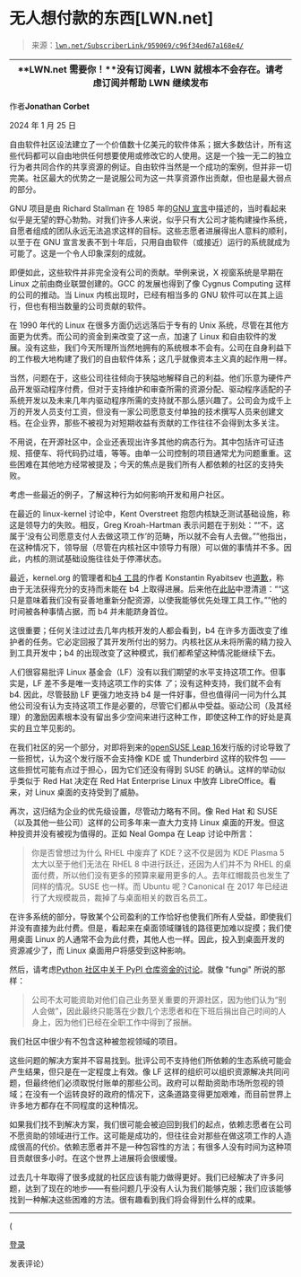 <!--yml

类别：未分类

日期：2024 年 5 月 27 日 15:12:34

-->

# 无人想付款的东西[LWN.net]

> 来源：[`lwn.net/SubscriberLink/959069/c96f34ed67a168e4/`](https://lwn.net/SubscriberLink/959069/c96f34ed67a168e4/)

| **LWN.net 需要你！**没有订阅者，LWN 就根本不会存在。请考虑订阅并帮助 LWN 继续发布 |
| --- |

作者**Jonathan Corbet**

2024 年 1 月 25 日

自由软件社区设法建立了一个价值数十亿美元的软件体系；据大多数估计，所有这些代码都可以自由地供任何想要使用或修改它的人使用。这是一个独一无二的独立行为者共同合作的共享资源的例证。自由软件当然是一个成功的案例，但并非一切完美。社区最大的优势之一是说服公司为这一共享资源作出贡献，但也是最大弱点的部分。

GNU 项目是由 Richard Stallman 在 1985 年的[GNU 宣言](https://www.gnu.org/gnu/manifesto.en.html)中描述的，当时看起来似乎是无望的野心勃勃。对我们许多人来说，似乎只有大公司才能构建操作系统，自愿者组成的团队永远无法追求这样的目标。这些志愿者进展得出人意料的顺利，以至于在 GNU 宣言发表不到十年后，只用自由软件（或接近）运行的系统就成为可能了。这是一个令人印象深刻的成就。

即便如此，这些软件并非完全没有公司的贡献。举例来说，X 视窗系统是早期在 Linux 之前由商业联盟创建的。GCC 的发展也得到了像 Cygnus Computing 这样的公司的推动。当 Linux 内核出现时，已经有相当多的 GNU 软件可以在其上运行，但也有相当数量的公司贡献的软件。

在 1990 年代的 Linux 在很多方面仍远远落后于专有的 Unix 系统，尽管在其他方面更为优秀。而公司的资金到来改变了这一点，加速了 Linux 和自由软件的发展。没有这些，我们今天所理所当然地拥有的系统根本不会有。公司在自身利益下的工作极大地构建了我们的自由软件体系；这几乎就像资本主义真的起作用一样。

当然，问题在于，这些公司往往倾向于狭隘地解释自己的利益。他们乐意为硬件产品开发驱动程序付费，但对于支持维护和审查所需的资源分配、驱动程序适配的子系统开发以及未来几年内驱动程序所需的支持就不那么感兴趣了。公司会为成千上万的开发人员支付工资，但没有一家公司愿意支付单独的技术撰写人员来创建文档。在企业界，那些不被视为对短期收益有贡献的工作往往不会得到太多关注。

不用说，在开源社区中，企业还表现出许多其他的病态行为。其中包括许可证违规、搭便车、将代码扔过墙，等等。由单一公司控制的项目通常尤为问题重重。这些困难在其他地方经常被提及；今天的焦点是我们所有人都依赖的社区的支持失败。

考虑一些最近的例子，了解这种行为如何影响开发和用户社区。

在最近的 linux-kernel 讨论中，Kent Overstreet 抱怨内核缺乏测试基础设施，称这是领导力的失败。相反，Greg Kroah-Hartman 表示问题在于别处：“<q>不，这属于‘没有公司愿意支付人去做这项工作’的范畴，所以就不会有人去做。</q>”他指出，在这种情况下，领导层（尽管在内核社区中领导力有限）可以做的事情并不多。因此，内核的测试基础设施往往处于停滞状态。

最近，kernel.org 的管理者和[b4 工具](https://people.kernel.org/monsieuricon/introducing-b4-and-patch-attestation)的作者 Konstantin Ryabitsev 也[道歉](https://social.kernel.org/notice/Ae0x6yb73Oinx4WznE)，称由于无法获得充分的支持而未能在 b4 上取得进展。后来他在[此贴](https://social.kernel.org/notice/Ae2y1fgYQjHQ7R1xDc)中澄清道：“<q>这只是意味着我们没有妥善地重新分配资源，以使我能够优先处理工具工作。</q>”他的时间被各种事情占据，而 b4 并未能跻身首位。

这很重要；任何关注过过去几年内核开发的人都会看到，b4 在许多方面改变了维护者的任务。它必定回报了其开发所付出的努力。内核社区从未将所需的精力投入到工具开发中；b4 的出现改变了这种模式，我们都希望这种情况能继续下去。

人们很容易批评 Linux 基金会（LF）没有以我们期望的水平支持这项工作。但事实是，LF 差不多是唯一支持这项工作的实体 *了*；没有这种支持，我们就不会有 b4\. 因此，尽管鼓励 LF 更强力地支持 b4 是一件好事，但也值得问一问为什么其他公司没有认为支持这项工作是必要的，尽管它们都从中受益。驱动公司（及其经理）的激励因素根本没有留出多少空间来进行这种工作，即使这种工作的好处是真实的且立竿见影的。

在我们社区的另一个部分，对即将到来的[openSUSE Leap 16](https://news.opensuse.org/2024/01/15/clear-course-is-set-for-os-leap/)发行版的讨论导致了一些担忧，认为这个发行版不会支持像 KDE 或 Thunderbird 这样的软件包 —— 这些担忧可能有点过于担心，因为它们还没有得到 SUSE 的确认。这样的举动似乎类似于 Red Hat 决定在 Red Hat Enterprise Linux 中放弃 LibreOffice。看来，对 Linux 桌面的支持受到了威胁。

再次，这归结为企业的优先级设置，尽管动力略有不同。像 Red Hat 和 SUSE（以及其他一些公司）这样的公司多年来一直大力支持 Linux 桌面的开发。但这种投资并没有被视为值得的。正如 Neal Gompa 在 Leap 讨论中所言：

> 你是否曾想过为什么 RHEL 中废弃了 KDE？这不仅是因为 KDE Plasma 5 太大以至于他们无法在 RHEL 8 中进行跃迁，还因为人们并不为 RHEL 的桌面付费，所以他们没有更多的预算来雇用更多的人。去年红帽裁员也发生了同样的情况。SUSE 也一样。而 Ubuntu 呢？Canonical 在 2017 年已经进行了大规模裁员，裁掉了与桌面相关的数百名员工。

在许多系统的部分，导致某个公司盈利的工作恰好也使我们所有人受益，即使我们并没有直接为此付费。但是，看起来在桌面领域赚钱的路径更加难以捉摸；我们使用桌面 Linux 的人通常不会为此付费，其他人也一样。因此，投入到桌面开发的资源减少了，而 Linux 桌面用户将感受到这种影响。

然后，请考虑[Python 社区中关于 PyPI 仓库资金的讨论](https://discuss.python.org/t/pypi-account-recovery-process-triaging-on-halt/43422/50)。就像 "fungi" 所说的那样：

> 公司不太可能资助对他们自己业务至关重要的开源社区，因为他们认为“别人会做”，因此最终只能落在少数几个志愿者和在下班后捐出自己时间的人身上，因为他们已经在全职工作中得到了报酬。

我们社区中很少有不包含这种被忽视领域的项目。

这些问题的解决方案并不容易找到。批评公司不支持他们所依赖的生态系统可能会产生结果，但只是在一定程度上有效。像 LF 这样的组织可以组织资源解决共同问题，但最终他们必须取悦付账单的那些公司。政府可以帮助资助市场所忽视的领域；在没有一个运转良好的政府的情况下，这条道路变得更加艰难，而目前世界上许多地方都存在不同程度的这种情况。

如果我们找不到解决方案，我们很可能会被迫回到我们的起点，依赖志愿者在公司不愿资助的领域进行工作。这可能是成功的，但往往会对那些在做这项工作的人造成很高的代价。依赖志愿者并不是一种包容性的方法；有很多人没有时间为这种项目贡献很多小时。在这个世界上进展将会很缓慢。

过去几十年取得了很多成就的社区应该有能力做得更好。我们已经解决了许多问题，达到了现在的地步——有些问题几乎没有人认为我们能够克服；我们应该能够找到一种解决这些困难的方法。很有趣看到我们将会得到什么样的成果。

* * *

(

[登录](https://lwn.net/Login/?target=/Articles/959069/)

发表评论）
